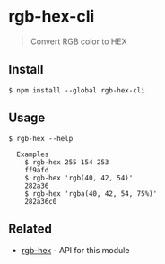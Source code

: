 # rgb-hex-cli

> Convert RGB color to HEX

## Install

```
$ npm install --global rgb-hex-cli
```

## Usage

```
$ rgb-hex --help

  Examples
    $ rgb-hex 255 154 253
    ff9afd
    $ rgb-hex 'rgb(40, 42, 54)'
    282a36
    $ rgb-hex 'rgba(40, 42, 54, 75%)'
    282a36c0
```

## Related

- [rgb-hex](https://github.com/sindresorhus/rgb-hex) - API for this module
